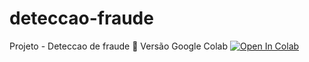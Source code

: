 # deteccao-fraude



Projeto - Deteccao de fraude
📕 Versão Google Colab [![Open In Colab](https://colab.research.google.com/assets/colab-badge.svg)](https://colab.research.google.com/github/binhojulix/portfolio/blob/main/deteccao-fraude.ipynb)



